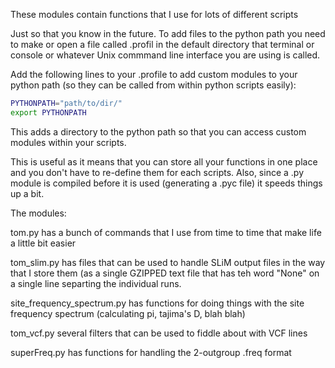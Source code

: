 These modules contain functions that I use for lots of different scripts

Just so that you know in the future. To add files to the python path you need to make or open a file called .profil in the default directory that terminal or console or whatever Unix commmand line interface you are using is called.

Add the following lines to your .profile to add custom modules to your python path (so they can be called from within python scripts easily):
```sh
PYTHONPATH="path/to/dir/"
export PYTHONPATH
```

This adds a directory to the python path so that you can access custom modules within your scripts.

This is useful as it means that you can store all your functions in one place and you don't have to re-define them for each scripts. Also, since a .py module is compiled before it is used (generating a .pyc file) it speeds things up a bit.


The modules:

  tom.py has a bunch of commands that I use from time to time that make life a little bit easier

  tom_slim.py has files that can be used to handle SLiM output files in the way that I store them (as a single GZIPPED text file that has teh word "None" on a single line separting the individual runs.

  site_frequency_spectrum.py has functions for doing things with the site frequency spectrum (calculating pi, tajima's D, blah blah)

  tom_vcf.py several filters that can be used to fiddle about with VCF lines

  superFreq.py has functions for handling the 2-outgroup .freq format
  
